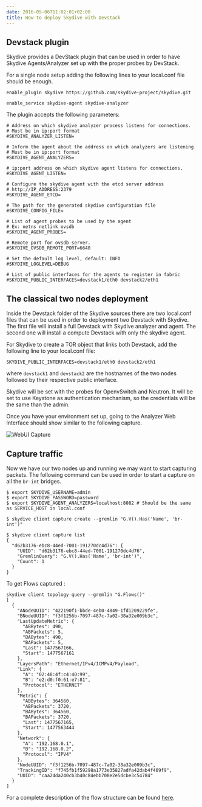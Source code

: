 ```yaml
---
date: 2016-05-06T11:02:01+02:00
title: How to deploy Skydive with Devstack
---
```


## Devstack plugin

Skydive provides a DevStack plugin that can be used in order to have
Skydive Agents/Analyzer set up with the proper probes
by DevStack.

For a single node setup adding the following lines to your local.conf file
should be enough.

```console
enable_plugin skydive https://github.com/skydive-project/skydive.git

enable_service skydive-agent skydive-analyzer
```

The plugin accepts the following parameters:

```console
# Address on which skydive analyzer process listens for connections.
# Must be in ip:port format
#SKYDIVE_ANALYZER_LISTEN=

# Inform the agent about the address on which analyzers are listening
# Must be in ip:port format
#SKYDIVE_AGENT_ANALYZERS=

# ip:port address on which skydive agent listens for connections.
#SKYDIVE_AGENT_LISTEN=

# Configure the skydive agent with the etcd server address
# http://IP_ADDRESS:2379
#SKYDIVE_AGENT_ETCD=

# The path for the generated skydive configuration file
#SKYDIVE_CONFIG_FILE=

# List of agent probes to be used by the agent
# Ex: netns netlink ovsdb
#SKYDIVE_AGENT_PROBES=

# Remote port for ovsdb server.
#SKYDIVE_OVSDB_REMOTE_PORT=6640

# Set the default log level, default: INFO
#SKYDIVE_LOGLEVEL=DEBUG

# List of public interfaces for the agents to register in fabric
#SKYDIVE_PUBLIC_INTERFACES=devstack1/eth0 devstack2/eth1
```

## The classical two nodes deployment

Inside the Devstack folder of the Skydive sources there are two local.conf files
that can be used in order to deployment two Devstack with Skydive. The first
file will install a full Devstack with Skydive analyzer and agent. The second
one will install a compute Devstack with only the skydive agent.

For Skydive to create a TOR object that links both Devstack, add the following
line to your local.conf file:
```console
SKYDIVE_PUBLIC_INTERFACES=devstack1/eth0 devstack2/eth1
```
where `devstack1` and `devstack2` are the hostnames of the two nodes followed
by their respective public interface.

Skydive will be set with the probes for OpenvSwitch and Neutron. It will be set
to use Keystone as authentication mechanism, so the credentials will be the same
than the admin.

Once you have your environment set up, going to the Analyzer Web Interface
should show similar to the following capture.

![WebUI Capture](/images/devstack-two-nodes.png)

## Capture traffic

Now we have our two nodes up and running we may want to start capturing
packets. The following command can be used in order to start a capture on all
the `br-int` bridges.

```console
$ export SKYDIVE_USERNAME=admin
$ export SKYDIVE_PASSWORD=password
$ export SKYDIVE_AGENT_ANALYZERS=localhost:8082 # Should be the same as SERVICE_HOST in local.conf

$ skydive client capture create --gremlin "G.V().Has('Name', 'br-int')"
```

```console
$ skydive client capture list
{
  "d62b3176-ebc8-44ed-7001-191270dc4d76": {
    "UUID": "d62b3176-ebc8-44ed-7001-191270dc4d76",
    "GremlinQuery": "G.V().Has('Name', 'br-int')",
    "Count": 1
  }
}
```

To get Flows captured :

```console
skydive client topology query --gremlin "G.Flows()"
[
  {
    "ANodeUUID": "422190f1-bbde-4eb0-4849-1fd1209229fe",
    "BNodeUUID": "f3f1256b-7097-487c-7a02-38a32e009b3c",
    "LastUpdateMetric": {
      "ABBytes": 490,
      "ABPackets": 5,
      "BABytes": 490,
      "BAPackets": 5,
      "Last": 1477567166,
      "Start": 1477567161
    },
    "LayersPath": "Ethernet/IPv4/ICMPv4/Payload",
    "Link": {
      "A": "02:48:4f:c4:40:99",
      "B": "e2:d0:f0:61:e7:81",
      "Protocol": "ETHERNET"
    },
    "Metric": {
      "ABBytes": 364560,
      "ABPackets": 3720,
      "BABytes": 364560,
      "BAPackets": 3720,
      "Last": 1477567165,
      "Start": 1477563444
    },
    "Network": {
      "A": "192.168.0.1",
      "B": "192.168.0.2",
      "Protocol": "IPV4"
    },
    "NodeUUID": "f3f1256b-7097-487c-7a02-38a32e009b3c",
    "TrackingID": "f745fb1f59298a1773e35827adfa42dab4f469f9",
    "UUID": "caa24da240cb3b40c84ebb708e2e5dcbe3c54784"
  }
]
```

For a complete description of the flow structure can be found
[here](/api/flows/).
